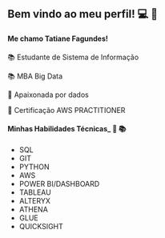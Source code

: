 ## Bem vindo ao meu perfil! :computer: :wave:
#### Me chamo Tatiane Fagundes! ####
📚 Estudante de Sistema de Informação
<p> 📚 MBA Big Data <p>
<p> 🎲 Apaixonada por dados <p>
<p> 🚀 Certificação AWS PRACTITIONER <p>
 

#### Minhas Habilidades Técnicas_ :dart: :books:

  * SQL 
  * GIT  
  * PYTHON 
  * AWS 
  * POWER BI/DASHBOARD
  * TABLEAU
  * ALTERYX
  * ATHENA
  * GLUE
  * QUICKSIGHT


<!--
**TatianeFagundes/TatianeFagundes** is a ✨ _special_ ✨ repository because its `README.md` (this file) appears on your GitHub profile.

Here are some ideas to get you started:

- 🔭 olaI’m currently working on ...
- 🌱 I’m currently learning ...
- 👯 I’m looking to collaborate on ...
- 🤔 I’m looking for help with ...
- 💬 Ask me about ...
- 📫 How to reach me: ...
- 😄 Pronouns: ...
- ⚡ Fun fact: ...
-->
